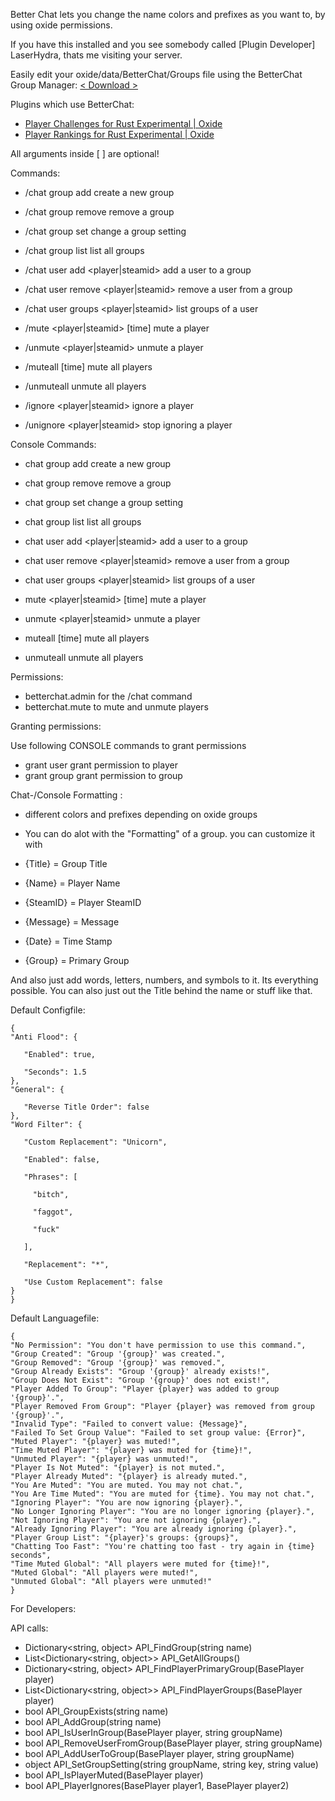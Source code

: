 Better Chat lets you change the name colors and prefixes as you want to, by using oxide permissions.

If you have this installed and you see somebody called [Plugin Developer] LaserHydra, thats me visiting your server. 


Easily edit your oxide/data/BetterChat/Groups file using the BetterChat Group Manager:
[< Download >](http://laserhydra.com/downloadfiles/BetterChatManager/BetterChat%20Group%20Manager%20Installer.exe)


Plugins which use BetterChat:


* [Player Challenges for Rust Experimental | Oxide](http://oxidemod.org/plugins/player-challenges.1442)
* [Player Rankings for Rust Experimental | Oxide](http://oxidemod.org/plugins/player-rankings.1469/)




All arguments inside [ ] are optional!


Commands:


* /chat group add <group> create a new group
* /chat group remove <group> remove a group
* /chat group set <group> <setting> <value> change a group setting
* /chat group list list all groups
* /chat user add <player|steamid> <group> add a user to a group
* /chat user remove <player|steamid> <group> remove a user from a group
* /chat user groups <player|steamid> list groups of a user



* /mute <player|steamid> [time] mute a player
* /unmute <player|steamid> unmute a player



* /muteall [time] mute all players
* /unmuteall unmute all players



* /ignore <player|steamid> ignore a player
* /unignore <player|steamid> stop ignoring a player




Console Commands:


* chat group add <group> create a new group
* chat group remove <group> remove a group
* chat group set <group> <setting> <value> change a group setting
* chat group list list all groups

* chat user add <player|steamid> <group> add a user to a group
* chat user remove <player|steamid> <group> remove a user from a group
* chat user groups <player|steamid> list groups of a user



* mute <player|steamid> [time] mute a player
* unmute <player|steamid> unmute a player



* muteall [time] mute all players
* unmuteall unmute all players




Permissions:


* betterchat.admin for the /chat command
* betterchat.mute to mute and unmute players



Granting permissions:

Use following CONSOLE commands to grant permissions


* grant user <player> <permission> grant permission to player
* grant group <group> <permission> grant permission to group



Chat-/Console Formatting :


* different colors and prefixes depending on oxide groups
* You can do alot with the "Formatting" of a group. you can customize it with

* {Title} = Group Title
* {Name} = Player Name
* {SteamID} = Player SteamID
* {Message} = Message
* {Date} = Time Stamp
* {Group} = Primary Group



And also just add words, letters, numbers, and symbols to it. Its everything possible. You can also just out the Title behind the name or stuff like that.



Default Configfile:

````
{
"Anti Flood": {

   "Enabled": true,

   "Seconds": 1.5
},
"General": {

   "Reverse Title Order": false
},
"Word Filter": {

   "Custom Replacement": "Unicorn",

   "Enabled": false,

   "Phrases": [

     "bitch",

     "faggot",

     "fuck"

   ],

   "Replacement": "*",

   "Use Custom Replacement": false
}
}
````

Default Languagefile:

````
{
"No Permission": "You don't have permission to use this command.",
"Group Created": "Group '{group}' was created.",
"Group Removed": "Group '{group}' was removed.",
"Group Already Exists": "Group '{group}' already exists!",
"Group Does Not Exist": "Group '{group}' does not exist!",
"Player Added To Group": "Player {player} was added to group '{group}'.",
"Player Removed From Group": "Player {player} was removed from group '{group}'.",
"Invalid Type": "Failed to convert value: {Message}",
"Failed To Set Group Value": "Failed to set group value: {Error}",
"Muted Player": "{player} was muted!",
"Time Muted Player": "{player} was muted for {time}!",
"Unmuted Player": "{player} was unmuted!",
"Player Is Not Muted": "{player} is not muted.",
"Player Already Muted": "{player} is already muted.",
"You Are Muted": "You are muted. You may not chat.",
"You Are Time Muted": "You are muted for {time}. You may not chat.",
"Ignoring Player": "You are now ignoring {player}.",
"No Longer Ignoring Player": "You are no longer ignoring {player}.",
"Not Ignoring Player": "You are not ignoring {player}.",
"Already Ignoring Player": "You are already ignoring {player}.",
"Player Group List": "{player}'s groups: {groups}",
"Chatting Too Fast": "You're chatting too fast - try again in {time} seconds",
"Time Muted Global": "All players were muted for {time}!",
"Muted Global": "All players were muted!",
"Unmuted Global": "All players were unmuted!"
}
````



For Developers:

API calls:


* Dictionary<string, object> API_FindGroup(string name)
* List<Dictionary<string, object>> API_GetAllGroups()
* Dictionary<string, object> API_FindPlayerPrimaryGroup(BasePlayer player)
* List<Dictionary<string, object>> API_FindPlayerGroups(BasePlayer player)
* bool API_GroupExists(string name)
* bool API_AddGroup(string name)
* bool API_IsUserInGroup(BasePlayer player, string groupName)
* bool API_RemoveUserFromGroup(BasePlayer player, string groupName)
* bool API_AddUserToGroup(BasePlayer player, string groupName)
* object API_SetGroupSetting(string groupName, string key, string value)
* bool API_IsPlayerMuted(BasePlayer player)
* bool API_PlayerIgnores(BasePlayer player1, BasePlayer player2)
